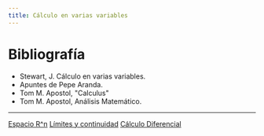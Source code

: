 ```yaml
---
title: Cálculo en varias variables
---
```

# Bibliografía
- Stewart, J. Cálculo en varias variables.
- Apuntes de Pepe Aranda.
- Tom M. Apostol, "Calculus"
- Tom M. Apostol, Análisis Matemático.
---
[Espacio R^n](EspacioRN)
[Límites y continuidad](Cont.md)
[Cálculo Diferencial](Diferencial.md)